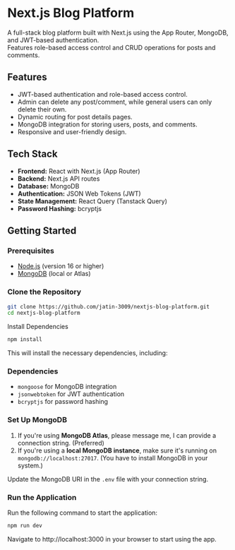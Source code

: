 # Next.js Blog Platform

A full-stack blog platform built with Next.js using the App Router, MongoDB, and JWT-based authentication.  
Features role-based access control and CRUD operations for posts and comments.

## Features

- JWT-based authentication and role-based access control.
- Admin can delete any post/comment, while general users can only delete their own.
- Dynamic routing for post details pages.
- MongoDB integration for storing users, posts, and comments.
- Responsive and user-friendly design.

## Tech Stack

- **Frontend:** React with Next.js (App Router)
- **Backend:** Next.js API routes
- **Database:** MongoDB
- **Authentication:** JSON Web Tokens (JWT)
- **State Management:** React Query (Tanstack Query)
- **Password Hashing:** bcryptjs

## Getting Started

### Prerequisites

- [Node.js](https://nodejs.org/) (version 16 or higher)
- [MongoDB](https://www.mongodb.com/) (local or Atlas)

### Clone the Repository

```bash
git clone https://github.com/jatin-3009/nextjs-blog-platform.git
cd nextjs-blog-platform
```

Install Dependencies

```bash
npm install
```

This will install the necessary dependencies, including:

### Dependencies

- `mongoose` for MongoDB integration
- `jsonwebtoken` for JWT authentication
- `bcryptjs` for password hashing

### Set Up MongoDB

1. If you're using **MongoDB Atlas**, please message me, I can provide a connection string. (Preferred)
2. If you're using a **local MongoDB instance**, make sure it's running on `mongodb://localhost:27017`. (You have to install MongoDB in your system.)

Update the MongoDB URI in the `.env` file with your connection string.

### Run the Application

Run the following command to start the application:

```bash
npm run dev
```

Navigate to http://localhost:3000 in your browser to start using the app.
